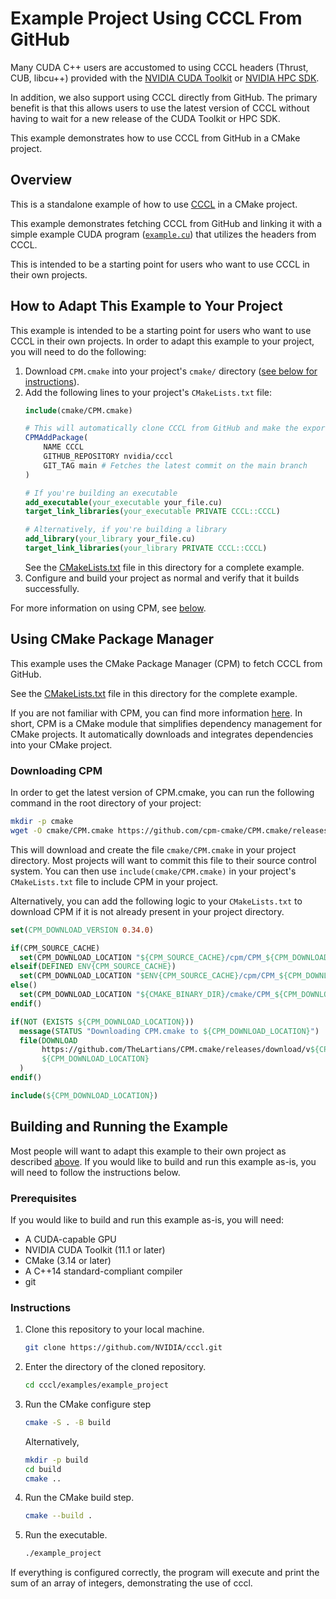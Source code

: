 
# Example Project Using CCCL From GitHub

Many CUDA C++ users are accustomed to using CCCL headers (Thrust, CUB, libcu++) provided with the [NVIDIA CUDA Toolkit](https://developer.nvidia.com/cuda-toolkit) or [NVIDIA HPC SDK](https://developer.nvidia.com/hpc-sdk).

In addition, we also support using CCCL directly from GitHub. 
The primary benefit is that this allows users to use the latest version of CCCL without having to wait for a new release of the CUDA Toolkit or HPC SDK.

This example demonstrates how to use CCCL from GitHub in a CMake project.

## Overview

This is a standalone example of how to use [CCCL](https://github.com/nvidia/cccl) in a CMake project. 

This example demonstrates fetching CCCL from GitHub and linking it with a simple example CUDA program ([`example.cu`](example.cu)) that utilizes the headers from CCCL.

This is intended to be a starting point for users who want to use CCCL in their own projects.

## How to Adapt This Example to Your Project

This example is intended to be a starting point for users who want to use CCCL in their own projects. 
In order to adapt this example to your project, you will need to do the following:
1. Download `CPM.cmake` into your project's `cmake/` directory ([see below for instructions](#downloading-cpm)).
2. Add the following lines to your project's `CMakeLists.txt` file:
   ```cmake
   include(cmake/CPM.cmake)

   # This will automatically clone CCCL from GitHub and make the exported cmake targets available
   CPMAddPackage(
       NAME CCCL
       GITHUB_REPOSITORY nvidia/cccl
       GIT_TAG main # Fetches the latest commit on the main branch
   )

   # If you're building an executable
   add_executable(your_executable your_file.cu)
   target_link_libraries(your_executable PRIVATE CCCL::CCCL)

   # Alternatively, if you're building a library
   add_library(your_library your_file.cu)
   target_link_libraries(your_library PRIVATE CCCL::CCCL)
   ```
   See the [CMakeLists.txt](CMakeLists.txt) file in this directory for a complete example.
3. Configure and build your project as normal and verify that it builds successfully.

For more information on using CPM, see [below](#using-cmake-package-manager).

## Using CMake Package Manager

This example uses the CMake Package Manager (CPM) to fetch CCCL from GitHub. 

See the [CMakeLists.txt](CMakeLists.txt) file in this directory for the complete example.

If you are not familiar with CPM, you can find more information [here](https://github.com/cpm-cmake/CPM.cmake). 
In short, CPM is a CMake module that simplifies dependency management for CMake projects. 
It automatically downloads and integrates dependencies into your CMake project.

### Downloading CPM

In order to get the latest version of CPM.cmake, you can run the following command in the root directory of your project:

```bash
mkdir -p cmake
wget -O cmake/CPM.cmake https://github.com/cpm-cmake/CPM.cmake/releases/latest/download/get_cpm.cmake
```

This will download and create the file `cmake/CPM.cmake` in your project directory. 
Most projects will want to commit this file to their source control system.
You can then use `include(cmake/CPM.cmake)` in your project's `CMakeLists.txt` file to include CPM in your project.

Alternatively, you can add the following logic to your `CMakeLists.txt` to download CPM if it is not already present in your project directory.

```cmake
set(CPM_DOWNLOAD_VERSION 0.34.0)

if(CPM_SOURCE_CACHE)
  set(CPM_DOWNLOAD_LOCATION "${CPM_SOURCE_CACHE}/cpm/CPM_${CPM_DOWNLOAD_VERSION}.cmake")
elseif(DEFINED ENV{CPM_SOURCE_CACHE})
  set(CPM_DOWNLOAD_LOCATION "$ENV{CPM_SOURCE_CACHE}/cpm/CPM_${CPM_DOWNLOAD_VERSION}.cmake")
else()
  set(CPM_DOWNLOAD_LOCATION "${CMAKE_BINARY_DIR}/cmake/CPM_${CPM_DOWNLOAD_VERSION}.cmake")
endif()

if(NOT (EXISTS ${CPM_DOWNLOAD_LOCATION}))
  message(STATUS "Downloading CPM.cmake to ${CPM_DOWNLOAD_LOCATION}")
  file(DOWNLOAD
       https://github.com/TheLartians/CPM.cmake/releases/download/v${CPM_DOWNLOAD_VERSION}/CPM.cmake
       ${CPM_DOWNLOAD_LOCATION}
  )
endif()

include(${CPM_DOWNLOAD_LOCATION})
```

## Building and Running the Example

Most people will want to adapt this example to their own project as described [above](#how-to-adapt-this-example-to-your-project). If you would like to build and run this example as-is, you will need to follow the instructions below.

### Prerequisites

If you would like to build and run this example as-is, you will need:

- A CUDA-capable GPU
- NVIDIA CUDA Toolkit (11.1 or later)
- CMake (3.14 or later)
- A C++14 standard-compliant compiler
- git

### Instructions

1. Clone this repository to your local machine.
   ```bash
   git clone https://github.com/NVIDIA/cccl.git
   ```

2. Enter the directory of the cloned repository.
   ```bash
   cd cccl/examples/example_project 
   ```

3. Run the CMake configure step
   ```bash
   cmake -S . -B build
   ```
   Alternatively,
   ```bash
   mkdir -p build
   cd build
   cmake ..
   ```
4. Run the CMake build step.
   ```bash
   cmake --build .
   ```

6. Run the executable.
   ```bash
   ./example_project
   ```

If everything is configured correctly, the program will execute and print the sum of an array of integers, demonstrating the use of cccl.


